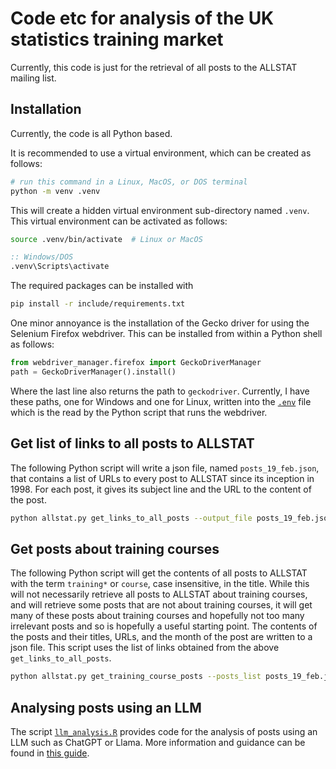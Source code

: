 # Code etc for analysis of the UK statistics training market

Currently, this code is just for the retrieval of all posts to the ALLSTAT mailing list.

## Installation

Currently, the code is all Python based. 

It is recommended to use a virtual environment, which can be created as follows:
```bash
# run this command in a Linux, MacOS, or DOS terminal
python -m venv .venv
```
This will create a hidden virtual environment sub-directory named `.venv`.
This virtual environment can be activated as follows:
```bash
source .venv/bin/activate  # Linux or MacOS
```
```bat
:: Windows/DOS
.venv\Scripts\activate 
```

The required packages can be installed with
```bash
pip install -r include/requirements.txt
```

One minor annoyance is the installation of the Gecko driver for using the Selenium Firefox webdriver.
This can be installed from within a Python shell as follows:
```python
from webdriver_manager.firefox import GeckoDriverManager
path = GeckoDriverManager().install()
```
Where the last line also returns the path to `geckodriver`.
Currently, I have these paths, one for Windows and one for Linux, written into the [`.env`](.env) file which is the read by the Python script that runs the webdriver.

## Get list of links to all posts to ALLSTAT

The following Python script will write a json file, named `posts_19_feb.json`, that contains a list of URLs to every post to ALLSTAT since its inception in 1998.
For each post, it gives its subject line and the URL to the content of the post.
```bash
python allstat.py get_links_to_all_posts --output_file posts_19_feb.json --verbose
```

## Get posts about training courses

The following Python script will get the contents of all posts to ALLSTAT with the term `training*` or `course`, case insensitive, in the title.
While this will not necessarily retrieve all posts to ALLSTAT about training courses, and will retrieve some posts that are not about training courses, it will get many of these posts about training courses and hopefully not too many irrelevant posts and so is hopefully a useful starting point.
The contents of the posts and their titles, URLs, and the month of the post are written to a json file.
This script uses the list of links obtained from the above `get_links_to_all_posts`.
```bash
python allstat.py get_training_course_posts --posts_list posts_19_feb.json --output_file training_course_posts.json --verbose
```

## Analysing posts using an LLM

The script [`llm_analysis.R`](llm_analysis.R) provides code for the analysis of posts using an LLM such as ChatGPT or Llama.
More information and guidance can be found in [this guide](https://mark-andrews.github.io/stats-training-course-market-analysis/llm_analysis_howto.html).